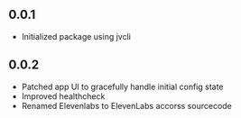 ## 0.0.1
- Initialized package using jvcli

## 0.0.2
- Patched app UI to gracefully handle initial config state
- Improved healthcheck
- Renamed Elevenlabs to ElevenLabs accorss sourcecode
